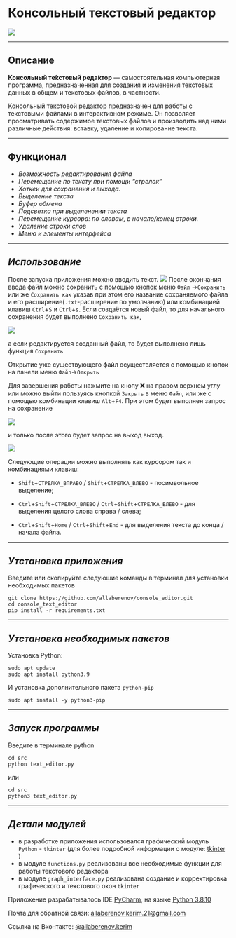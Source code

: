 # **Консольный текстовый редактор**

![](/images/index.png)
___


## **Описание**

__Консольный те́кстовый реда́ктор__  — самостоятельная компьютерная программа, предназначенная для создания и изменения текстовых данных в общем и текстовых файлов, в частности.

Консольный текстовой редактор предназначен для работы с текстовыми файлами в интерактивном режиме. Он позволяет просматривать содержимое текстовых файлов и производить над ними различные действия: вставку, удаление и копирование текста.

___
## **Функционал**
* _Возможность редактирования файла_
* _Перемещение по тексту при помощи “стрелок”_
* _Хоткеи для сохранения и выхода._
* _Выделение текста_
* _Буфер обмена_
* _Подсветка при выделенении текста_
* _Перемещение курсора: по словам, в начало/конец строки._
* _Удаление строки
слов_
* _Меню и элементы интерфейса_
___
## ***Использование***

После запуска приложения можно вводить текст. 
![](/images/printing.png)
После окончания ввода файл можно сохранить с помощью кнопок меню `Файл` ->`Сохранить` или же `Сохранить как` указав при этом его название сохраняемого файла  и его расширение(`.txt`-расширение по умолчанию) или комбинацией клавиш `Ctrl`+`S` и `Ctrl`+`s`.
Если создаётся новый файл, то для начального сохранения будет выполнено  `Сохранить как`,

![](/images/menu_saving.png)

а если редактируется созданный файл, то будет выполнено лишь функция `Сохранить`

Открытие уже существующего файл осуществляется с помощью кнопок на панели меню `Файл`->`Открыть`

Для завершения работы нажмите на кнопу :x: на правом верхнем углу или можно выйти пользуясь кнопкой `Закрыть` в меню `Файл`, или же с помощью комбинации клавиш `Alt`+`F4`. При этом будет выполнен запрос на сохранение 

![](/images/ask_for_saving.png) 

и только после этого будет запрос на выход выход. 

![](/images/quit_file.png) 

Следующие операции можно выполнять как курсором так и комбинациями клавиш:

* `Shift`+`СТРЕЛКА_ВПРАВО` / `Shift`+`СТРЕЛКА_ВЛЕВО` - посимвольное выделение;


* `Ctrl`+`Shift`+`СТРЕЛКА_ВЛЕВО` / `Ctrl`+`Shift`+`СТРЕЛКА_ВЛЕВО` - для выделения целого слова справа / слева; 

* `Ctrl`+`Shift`+`Home` / `Ctrl`+`Shift`+`End` - для выделения текста до конца / начала файла.
___
## ***Утстановка приложения***
Введите или скопируйте следуюшие команды в терминал для установки необходимых пакетов
```
git clone https://github.com/allaberenov/console_editor.git
cd console_text_editor
pip install -r requirements.txt

```
___
## ***Утстановка необходимых пакетов***

Установка Python:
```
sudo apt update
sudo apt install python3.9
```
И установка дополнительного пакета `python-pip`
```
sudo apt install -y python3-pip
```

___

## ***Запуск программы***
Введите в терминале python 

```
cd src
python text_editor.py

```
или

```
cd src
python3 text_editor.py

``` 
___
## ***Детали модулей***
* в разработке приложения использовался графический модуль `Python` -  `tkinter` (для более подробной информации о модуле: [tkinter](https://docs.python.org/3/library/tkinter.html, "Python 3.10.4 tkinter Documentation") )
* в модуле `functions.py` реализованы все необходимые функции для работы текстового редактора
* в модуле `graph_interface.py` реализована создание и корректировка графического и текстового окон `tkinter`

Приложение разрабатывалось IDE [PyCharm](https://www.jetbrains.com/ru-ru/pycharm/download/#section=linux), на языке [Python 3.8.10](https://www.python.org/downloads/release/python-3810/)

Почта для обратной связи: allaberenov.kerim.21@gmail.com

Ссылка на Вконтакте: [@allaberenov.kerim](https://vk.com/allaberenov.kerim)